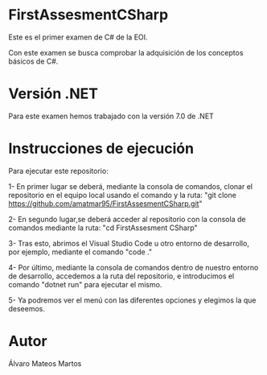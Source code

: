 # FirstAssesmentCSharp

Este es el primer examen de C# de la EOI.

Con este examen se busca comprobar la adquisición de los conceptos básicos de C#.

# Versión .NET

Para este examen hemos trabajado con la versión 7.0 de .NET

# Instrucciones de ejecución

Para ejecutar este repositorio:

1- En primer lugar se deberá, mediante la consola de comandos, clonar el repositorio en el equipo local usando el comando y la ruta: "git clone https://github.com/amatmar95/FirstAssesmentCSharp.git"

2- En segundo lugar,se deberá acceder al repositorio con la consola de comandos mediante la ruta: "cd FirstAssesment CSharp"

3- Tras esto, abrimos el Visual Studio Code u otro entorno de desarrollo, por ejemplo, mediante el comando "code ."

4- Por último, mediante la consola de comandos dentro de nuestro entorno de desarrollo, accedemos a la ruta del repositorio, e introducimos el comando "dotnet run" para ejecutar el mismo.

5- Ya podremos ver el menú con las diferentes opciones y elegimos la que deseemos.

# Autor

Álvaro Mateos Martos